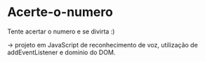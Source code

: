 # Acerte-o-numero

Tente acertar o numero e se divirta :)

-> projeto em JavaScript de reconhecimento de voz, utilização de addEventListener e dominio do DOM.
